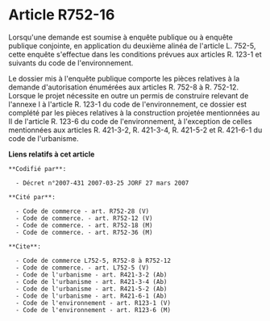 # Article R752-16

Lorsqu'une demande est soumise à enquête publique ou à enquête publique conjointe, en application du deuxième alinéa de
l'article L. 752-5, cette enquête s'effectue dans les conditions prévues aux articles R. 123-1 et suivants du code de
l'environnement.

Le dossier mis à l'enquête publique comporte les pièces relatives à la demande d'autorisation énumérées aux articles R. 752-8
à R. 752-12. Lorsque le projet nécessite en outre un permis de construire relevant de l'annexe I à l'article R. 123-1 du code
de l'environnement, ce dossier est complété par les pièces relatives à la construction projetée mentionnées au II de
l'article R. 123-6 du code de l'environnement, à l'exception de celles mentionnées aux articles R. 421-3-2, R. 421-3-4, R.
421-5-2 et R. 421-6-1 du code de l'urbanisme.

**Liens relatifs à cet article**

	**Codifié par**:

	  - Décret n°2007-431 2007-03-25 JORF 27 mars 2007

	**Cité par**:

	  - Code de commerce - art. R752-28 (V)
	  - Code de commerce. - art. R752-12 (V)
	  - Code de commerce. - art. R752-18 (M)
	  - Code de commerce. - art. R752-36 (M)

	**Cite**:

	  - Code de commerce L752-5, R752-8 à R752-12
	  - Code de commerce. - art. L752-5 (V)
	  - Code de l'urbanisme - art. R421-3-2 (Ab)
	  - Code de l'urbanisme - art. R421-3-4 (Ab)
	  - Code de l'urbanisme - art. R421-5-2 (Ab)
	  - Code de l'urbanisme - art. R421-6-1 (Ab)
	  - Code de l'environnement - art. R123-1 (V)
	  - Code de l'environnement - art. R123-6 (M)
